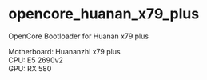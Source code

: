 # opencore_huanan_x79_plus
OpenCore Bootloader for Huanan x79 plus

Motherboard: Huananzhi x79 plus <br>
CPU: E5 2690v2 <br>
GPU: RX 580 <br>
